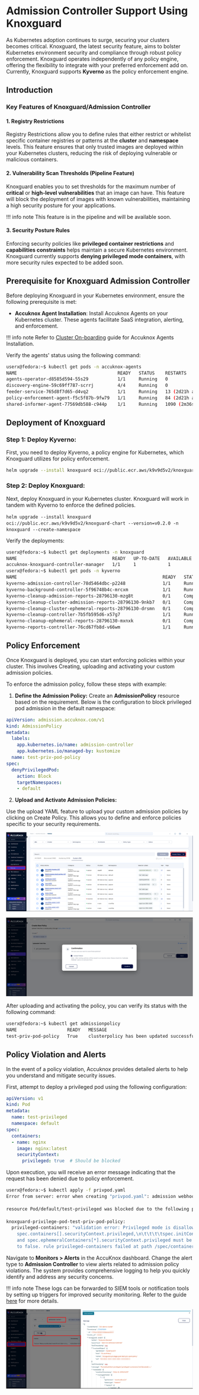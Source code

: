 # Admission Controller Support Using Knoxguard

As Kubernetes adoption continues to surge, securing your clusters becomes critical. Knoxguard, the latest security feature, aims to bolster Kubernetes environment security and compliance through robust policy enforcement. Knoxguard operates independently of any policy engine, offering the flexibility to integrate with your preferred enforcement add on. Currently, Knoxguard supports **Kyverno** as the policy enforcement engine.

## Introduction

### Key Features of Knoxguard/Admission Controller

#### 1. **Registry Restrictions**

Registry Restrictions allow you to define rules that either restrict or whitelist specific container registries or patterns at the **cluster** and **namespace** levels. This feature ensures that only trusted images are deployed within your Kubernetes clusters, reducing the risk of deploying vulnerable or malicious containers.

#### 2. **Vulnerability Scan Thresholds** (Pipeline Feature)

Knoxguard enables you to set thresholds for the maximum number of **critical** or **high-level vulnerabilities** that an image can have. This feature will block the deployment of images with known vulnerabilities, maintaining a high security posture for your applications.

!!! info note
    This feature is in the pipeline and will be available soon.

#### 3. **Security Posture Rules**

Enforcing security policies like **privileged container restrictions** and **capabilities constraints** helps maintain a secure Kubernetes environment. Knoxguard currently supports **denying privileged mode containers**, with more security rules expected to be added soon.

## Prerequisite for Knoxguard Admission Controller

Before deploying Knoxguard in your Kubernetes environment, ensure the following prerequisite is met:

- **Accuknox Agent Installation**: Install Accuknox Agents on your Kubernetes cluster. These agents facilitate SaaS integration, alerting, and enforcement.

!!! info note
    Refer to [Cluster On-boarding](https://help.accuknox.com/how-to/cluster-onboarding/) guide for Accuknox Agents Installation.

Verify the agents' status using the following command:

```bash
userx@fedora:~$ kubectl get pods -n accuknox-agents
NAME                                      READY   STATUS    RESTARTS           AGE
agents-operator-d8585d594-55s29           1/1     Running   0                  72d
discovery-engine-59c69ff787-scrrj         4/4     Running   0                  72d
feeder-service-765d8f7d65-d4vq2           1/1     Running   13 (2d21h ago)     4d
policy-enforcement-agent-f5c5f87b-9fw79   1/1     Running   84 (2d21h ago)     40d
shared-informer-agent-77569db588-c944p    1/1     Running   1090 (2m36s ago)   40d
```

## Deployment of Knoxguard

### **Step 1: Deploy Kyverno:**

First, you need to deploy Kyverno, a policy engine for Kubernetes, which Knoxguard utilizes for policy enforcement.

```bash
helm upgrade --install knoxguard oci://public.ecr.aws/k9v9d5v2/knoxguard-chart --version=v0.2.0 -n knoxguard --create-namespace
```

### **Step 2: Deploy Knoxguard:**

Next, deploy Knoxguard in your Kubernetes cluster. Knoxguard will work in tandem with Kyverno to enforce the defined policies.

`helm upgrade --install knoxguard oci://public.ecr.aws/k9v9d5v2/knoxguard-chart --version=v0.2.0 -n knoxguard --create-namespace`

Verify the deployments:

```bash
userx@fedora:~$ kubectl get deployments -n knoxguard
NAME                                    READY   UP-TO-DATE   AVAILABLE   AGE
accuknox-knoxguard-controller-manager   1/1     1            1           16s
userx@fedora:~$ kubectl get pods -n kyverno
NAME                                                       READY   STATUS      RESTARTS      AGE
kyverno-admission-controller-78d5464dbc-p2248              1/1     Running     1 (49m ago)   52m
kyverno-background-controller-5f96748b4c-mrcxm             1/1     Running     0             52m
kyverno-cleanup-admission-reports-28796130-mzg8t           0/1     Completed   0             4m2s
kyverno-cleanup-cluster-admission-reports-28796130-9nkb7   0/1     Completed   0             4m2s
kyverno-cleanup-cluster-ephemeral-reports-28796130-drsmn   0/1     Completed   0             4m2s
kyverno-cleanup-controller-7b5fb595d6-x57g7                1/1     Running     0             52m
kyverno-cleanup-ephemeral-reports-28796130-mxnxk           0/1     Completed   0             4m2s
kyverno-reports-controller-76cd67fb8d-v66wm                1/1     Running     1 (49m ago)   52m
```

## Policy Enforcement

Once Knoxguard is deployed, you can start enforcing policies within your cluster. This involves Creating, uploading and activating your custom admission policies.

To enforce the admission policy, follow these steps with example:

1. **Define the Admission Policy:** Create an **AdmissionPolicy** resource based on the requirement. Below is the configuration to block privileged pod admission in the default namespace:

```yaml
apiVersion: admission.accuknox.com/v1
kind: AdmissionPolicy
metadata:
  labels:
    app.kubernetes.io/name: admission-controller
    app.kubernetes.io/managed-by: kustomize
  name: test-priv-pod-policy
spec:
  denyPrivilegedPod:
    action: Block
    targetNamespaces:
    - default
```

2. **Upload and Activate Admission Policies:**

Use the upload YAML feature to upload your custom admission policies by clicking on Create Policy. This allows you to define and enforce policies specific to your security requirements.

![image-20241001-074613.png](images/admission-controller-knoxguard/1.png)

![image-20241023-102519.png](images/admission-controller-knoxguard/2.png)

After uploading and activating the policy, you can verify its status with the following command:

```bash
userx@fedora:~$ kubectl get admissionpolicy
NAME                   READY   MESSAGE                                       OWNED_PPLICIES
test-priv-pod-policy   True    clusterpolicy has been updated successfully   ["knoxguard-privilege-pod-test-priv-pod-policy"]
```


## Policy Violation and Alerts

In the event of a policy violation, Accuknox provides detailed alerts to help you understand and mitigate security issues.

First, attempt to deploy a privileged pod using the following configuration:

```yaml
apiVersion: v1
kind: Pod
metadata:
  name: test-privileged
  namespace: default
spec:
  containers:
  - name: nginx
    image: nginx:latest
    securityContext:
      privileged: true  # Should be blocked
```

Upon execution, you will receive an error message indicating that the request has been denied due to policy enforcement.

```bash
userx@fedora:~$ kubectl apply -f privpod.yaml
Error from server: error when creating "privpod.yaml": admission webhook "validate.kyverno.svc-fail" denied the request:

resource Pod/default/test-privileged was blocked due to the following policies

knoxguard-privilege-pod-test-priv-pod-policy:
  privileged-containers: "validation error: Privileged mode is disallowed. The fields
    spec.containers[].securityContext.privileged,\n\t\t\t\tspec.initContainers[].securityContext.privileged,
    and spec.ephemeralContainers[*].securityContext.privileged must be unset or set
    to false. rule privileged-containers failed at path /spec/containers/0/securityContext/privileged/"
```

Navigate to **Monitors > Alerts** in the AccuKnox dashboard. Change the alert type to **Admission Controller** to view alerts related to admission policy violations. The system provides comprehensive logging to help you quickly identify and address any security concerns.

!!! info note
    These logs can be forwarded to SIEM tools or notification tools by setting up triggers for improved security monitoring. Refer to the guide [here](https://help.accuknox.com/integrations/splunk/ "https://help.accuknox.com/integrations/splunk/") for more details.

![image-20241023-111200.png](images/admission-controller-knoxguard/3.png)
